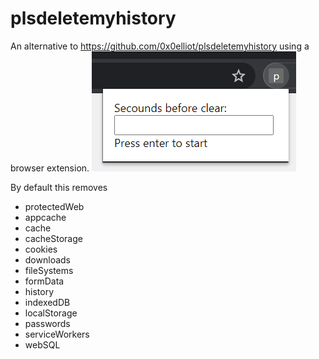 # plsdeletemyhistory
An alternative to https://github.com/0x0elliot/plsdeletemyhistory using a browser extension.
![Screenshot of extension](Screenshot.png)

By default this removes
- protectedWeb
- appcache
- cache
- cacheStorage
- cookies
- downloads
- fileSystems
- formData
- history
- indexedDB
- localStorage
- passwords
- serviceWorkers
- webSQL
